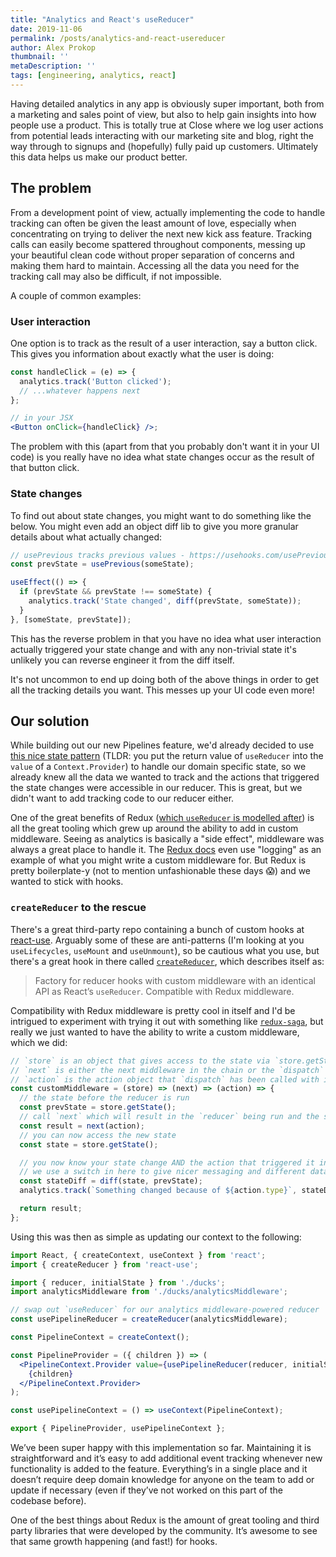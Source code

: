 ```yaml
---
title: "Analytics and React's useReducer"
date: 2019-11-06
permalink: /posts/analytics-and-react-usereducer
author: Alex Prokop
thumbnail: ''
metaDescription: ''
tags: [engineering, analytics, react]
---
```


Having detailed analytics in any app is obviously super important, both from a marketing and sales point of view, but also to help gain insights into how people use a product. This is totally true at Close where we log user actions from potential leads interacting with our marketing site and blog, right the way through to signups and (hopefully) fully paid up customers. Ultimately this data helps us make our product better.

## The problem

From a development point of view, actually implementing the code to handle tracking can often be given the least amount of love, especially when concentrating on trying to deliver the next new kick ass feature. Tracking calls can easily become spattered throughout components, messing up your beautiful clean code without proper separation of concerns and making them hard to maintain. Accessing all the data you need for the tracking call may also be difficult, if not impossible.

A couple of common examples:

### User interaction

One option is to track as the result of a user interaction, say a button click. This gives you information about exactly what the user is doing:

```jsx
const handleClick = (e) => {
  analytics.track('Button clicked');
  // ...whatever happens next
};

// in your JSX
<Button onClick={handleClick} />;
```

The problem with this (apart from that you probably don't want it in your UI code) is you really have no idea what state changes occur as the result of that button click.

### State changes

To find out about state changes, you might want to do something like the below. You might even add an object diff lib to give you more granular details about what actually changed:

```jsx
// usePrevious tracks previous values - https://usehooks.com/usePrevious/
const prevState = usePrevious(someState);

useEffect(() => {
  if (prevState && prevState !== someState) {
    analytics.track('State changed', diff(prevState, someState));
  }
}, [someState, prevState]);
```

This has the reverse problem in that you have no idea what user interaction actually triggered your state change and with any non-trivial state it's unlikely you can reverse engineer it from the diff itself.

It's not uncommon to end up doing both of the above things in order to get all the tracking details you want. This messes up your UI code even more!

## Our solution

While building out our new Pipelines feature, we'd already decided to use [this nice state pattern](https://medium.com/simply/state-management-with-react-hooks-and-context-api-at-10-lines-of-code-baf6be8302c) (TLDR: you put the return value of `useReducer` into the `value` of a `Context.Provider`) to handle our domain specific state, so we already knew all the data we wanted to track and the actions that triggered the state changes were accessible in our reducer. This is great, but we didn't want to add tracking code to our reducer either.

One of the great benefits of Redux ([which `useReducer` is modelled after](https://reactjs.org/docs/hooks-reference.html#usereducer)) is all the great tooling which grew up around the ability to add in custom middleware. Seeing as analytics is basically a "side effect", middleware was always a great place to handle it. The [Redux docs](https://redux.js.org/advanced/middleware) even use "logging" as an example of what you might write a custom middleware for. But Redux is pretty boilerplate-y (not to mention unfashionable these days 😱) and we wanted to stick with hooks.

### `createReducer` to the rescue

There's a great third-party repo containing a bunch of custom hooks at [react-use](https://github.com/streamich/react-use). Arguably some of these are anti-patterns (I'm looking at you `useLifecycles`, `useMount` and `useUnmount`), so be cautious what you use, but there's a great hook in there called [`createReducer`](https://github.com/streamich/react-use/blob/master/docs/createReducer.md), which describes itself as:

> Factory for reducer hooks with custom middleware with an identical API as React’s `useReducer`. Compatible with Redux middleware.

Compatibility with Redux middleware is pretty cool in itself and I'd be intrigued to experiment with trying it out with something like [`redux-saga`](https://github.com/redux-saga/redux-saga), but really we just wanted to have the ability to write a custom middleware, which we did:

```jsx
// `store` is an object that gives access to the state via `store.getState()`
// `next` is either the next middleware in the chain or the `dispatch` function
// `action` is the action object that `dispatch` has been called with in your React code
const customMiddleware = (store) => (next) => (action) => {
  // the state before the reducer is run
  const prevState = store.getState();
  // call `next` which will result in the `reducer` being run and the state updated
  const result = next(action);
  // you can now access the new state
  const state = store.getState();

  // you now know your state change AND the action that triggered it in a single place!
  // we use a switch in here to give nicer messaging and different data depending on the action
  const stateDiff = diff(state, prevState);
  analytics.track(`Something changed because of ${action.type}`, stateDiff);

  return result;
};
```

Using this was then as simple as updating our context to the following:

```jsx
import React, { createContext, useContext } from 'react';
import { createReducer } from 'react-use';

import { reducer, initialState } from './ducks';
import analyticsMiddleware from './ducks/analyticsMiddleware';

// swap out `useReducer` for our analytics middleware-powered reducer
const usePipelineReducer = createReducer(analyticsMiddleware);

const PipelineContext = createContext();

const PipelineProvider = ({ children }) => (
  <PipelineContext.Provider value={usePipelineReducer(reducer, initialState)}>
    {children}
  </PipelineContext.Provider>
);

const usePipelineContext = () => useContext(PipelineContext);

export { PipelineProvider, usePipelineContext };
```

We’ve been super happy with this implementation so far. Maintaining it is straightforward and it’s easy to add additional event tracking whenever new functionality is added to the feature. Everything’s in a single place and it doesn’t require deep domain knowledge for anyone on the team to add or update if necessary (even if they’ve not worked on this part of the codebase before).

One of the best things about Redux is the amount of great tooling and third party libraries that were developed by the community. It’s awesome to see that same growth happening (and fast!) for hooks.
